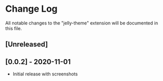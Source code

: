 # Change Log

All notable changes to the "jelly-theme" extension will be documented in this file.

## [Unreleased]

## [0.0.2] - 2020-11-01
- Initial release with screenshots
